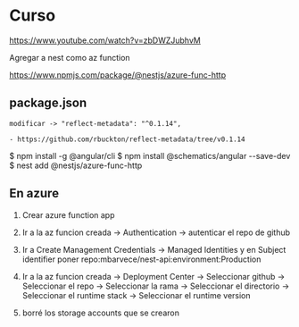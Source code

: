 # Curso

https://www.youtube.com/watch?v=zbDWZJubhvM


Agregar a nest como az function

  https://www.npmjs.com/package/@nestjs/azure-func-http

  
  ## package.json 
  
    modificar -> "reflect-metadata": "^0.1.14",

    - https://github.com/rbuckton/reflect-metadata/tree/v0.1.14


  $ npm install -g @angular/cli
  $ npm install @schematics/angular --save-dev
  $ nest add @nestjs/azure-func-http



## En azure

1. Crear azure function app
2. Ir a la az funcion creada -> Authentication -> autenticar el repo de github 
3. Ir a Create Management Credentials -> Managed Identities y en Subject identifier poner repo:mbarvece/nest-api:environment:Production
4. Ir a la az funcion creada -> Deployment Center -> Seleccionar github -> Seleccionar el repo -> Seleccionar la rama -> Seleccionar el directorio -> Seleccionar el runtime stack -> Seleccionar el runtime version

4. borré los storage accounts que se crearon